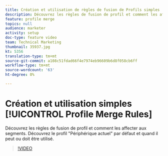 ```yaml
---
title: Création et utilisation de règles de fusion de Profils simples
description: Découvrez les règles de fusion de profil et comment les affecter aux segments. Découvrez le profil "Périphérique actuel" par défaut et quand il peut ou doit être utilisé.
feature: profile merge
topics: null
audience: marketer
activity: setup
doc-type: feature video
team: Technical Marketing
thumbnail: 35937.jpg
kt: 5356
translation-type: tm+mt
source-git-commit: a108c51fdad66f4e7974eb96609b6d8f058cb6ff
workflow-type: tm+mt
source-wordcount: '63'
ht-degree: 0%

---
```



# Création et utilisation simples [!UICONTROL Profile Merge Rules]

Découvrez les règles de fusion de profil et comment les affecter aux segments. Découvrez le profil &quot;Périphérique actuel&quot; par défaut et quand il peut ou doit être utilisé.

>[!VIDEO](https://video.tv.adobe.com/v/35937/?quality=12&learn=on)
